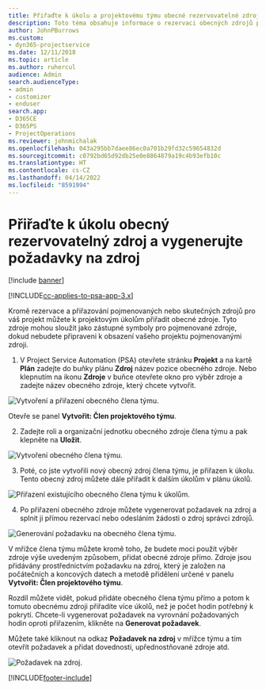 ```yaml
---
title: Přiřaďte k úkolu a projektovému týmu obecné rezervovatelné zdroje
description: Toto téma obsahuje informace o rezervaci obecných zdrojů pro úkoly a projektové týmy.
author: JohnPBurrows
ms.custom:
- dyn365-projectservice
ms.date: 12/11/2018
ms.topic: article
ms.author: ruhercul
audience: Admin
search.audienceType:
- admin
- customizer
- enduser
search.app:
- D365CE
- D365PS
- ProjectOperations
ms.reviewer: johnmichalak
ms.openlocfilehash: 043a295bb7daee86ec0a701b29fd32c59654832d
ms.sourcegitcommit: c0792bd65d92db25e0e8864879a19c4b93efb10c
ms.translationtype: HT
ms.contentlocale: cs-CZ
ms.lasthandoff: 04/14/2022
ms.locfileid: "8591994"
---
```

# <a name="assign-generic-bookable-resources-to-a-task-and-generate-resource-requirements"></a>Přiřaďte k úkolu obecný rezervovatelný zdroj a vygenerujte požadavky na zdroj 

[!include [banner](../includes/psa-now-project-operations.md)]

[!INCLUDE[cc-applies-to-psa-app-3.x](../includes/cc-applies-to-psa-app-3x.md)]

Kromě rezervace a přiřazování pojmenovaných nebo skutečných zdrojů pro váš projekt můžete k projektovým úkolům přiřadit obecné zdroje. Tyto zdroje mohou sloužit jako zástupné symboly pro pojmenované zdroje, dokud nebudete připraveni k obsazení vašeho projektu pojmenovanými zdroji. 

1. V Project Service Automation (PSA) otevřete stránku **Projekt** a na kartě **Plán** zadejte do buňky plánu **Zdroj** název pozice obecného zdroje. Nebo klepnutím na ikonu **Zdroje** v buňce otevřete okno pro výběr zdroje a zadejte název obecného zdroje, který chcete vytvořit.

![Vytvoření a přiřazení obecného člena týmu.](media/RM-how-to-9.png)

Otevře se panel **Vytvořit: Člen projektového týmu**. 

2. Zadejte roli a organizační jednotku obecného zdroje člena týmu a pak klepněte na **Uložit**.

![Vytvoření obecného člena týmu.](media/RM-how-to-10.png)

3. Poté, co jste vytvořili nový obecný zdroj člena týmu, je přiřazen k úkolu. Tento obecný zdroj můžete dále přiřadit k dalším úkolům v plánu úkolů.

![Přiřazení existujícího obecného člena týmu k úkolům.](media/RM-how-to-11.png)

4. Po přiřazení obecného zdroje můžete vygenerovat požadavek na zdroj a splnit ji přímou rezervací nebo odesláním žádosti o zdroj správci zdrojů.

![Generování požadavku na obecného člena týmu.](media/RM-how-to-12.png)

V mřížce člena týmu můžete kromě toho, že budete moci použít výběr zdroje výše uvedeným způsobem, přidat obecné zdroje přímo. Zdroje jsou přidávány prostřednictvím požadavku na zdroj, který je založen na počátečních a koncových datech a metodě přidělení určené v panelu **Vytvořit: Člen projektového týmu**.

Rozdíl můžete vidět, pokud přidáte obecného člena týmu přímo a potom k tomuto obecnému zdroji přiřadíte více úkolů, než je počet hodin potřebný k pokrytí. Chcete-li vygenerovat požadavek na vyrovnání požadovaných hodin oproti přiřazením, klikněte na **Generovat požadavek**.

Můžete také kliknout na odkaz **Požadavek na zdroj** v mřížce týmu a tím otevřít požadavek a přidat dovednosti, upřednostňované zdroje atd.

![Požadavek na zdroj.](media/RM-how-to-13.png)



[!INCLUDE[footer-include](../includes/footer-banner.md)]
